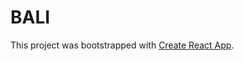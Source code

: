 # BALI

This project was bootstrapped with [Create React App](https://github.com/facebookincubator/create-react-app).

